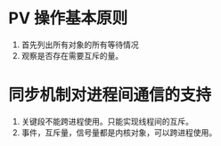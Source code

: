 # PV 操作基本原则

1. 首先列出所有对象的所有等待情况
2.  观察是否存在需要互斥的量。


# 同步机制对进程间通信的支持

1. 关键段不能跨进程使用。只能实现线程间的互斥。
2. 事件，互斥量，信号量都是内核对象，可以跨进程使用。


